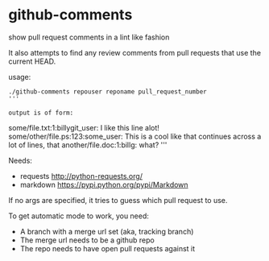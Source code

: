 github-comments
===============

show pull request comments in a lint like fashion

It also attempts to find any review comments
from pull requests that use the current HEAD.

usage:
```
./github-comments repouser reponame pull_request_number
'''

output is of form:

```
some/file.txt:1:billygit_user: I like this line alot!
some/other/file.ps:123:some_user: This is a cool like
that continues across
a lot of lines, that
another/file.doc:1:billg: what?
'''

Needs:
- requests http://python-requests.org/
- markdown https://pypi.python.org/pypi/Markdown

If no args are specified, it tries to guess
which pull request to use. 

To get automatic mode to work, you need:

- A branch with a merge url set (aka, tracking branch)
- The merge url needs to be a github repo
- The repo needs to have open pull requests against it


